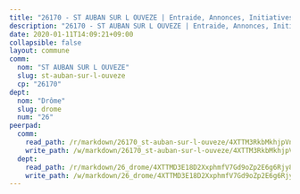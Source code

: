 ```yaml
---
title: "26170 - ST AUBAN SUR L OUVEZE | Entraide, Annonces, Initiatives"
description: "26170 - ST AUBAN SUR L OUVEZE | Entraide, Annonces, Initiatives"
date: 2020-01-11T14:09:21+09:00
collapsible: false
layout: commune
comm:
  nom: "ST AUBAN SUR L OUVEZE"
  slug: st-auban-sur-l-ouveze
  cp: "26170"
dept:
  nom: "Drôme"
  slug: drome
  num: "26"
peerpad:
  comm:
    read_path: /r/markdown/26170_st-auban-sur-l-ouveze/4XTTM3RkbMkhjpVnrZmwxDDnYYWZ9jy1QW7AWTvnu9aGo7RgW
    write_path: /w/markdown/26170_st-auban-sur-l-ouveze/4XTTM3RkbMkhjpVnrZmwxDDnYYWZ9jy1QW7AWTvnu9aGo7RgW-K3TgTunaRdyPVmnx6TQWAYtrMcKNfEVn1kKw9m7ULqsvFnXxhVhpZD6rokxcXKaTqw1vSXkaTjzb7rTsGQinvcP5evaJtP7hmf26GtdgNFFw9ZqwZ8J1TQZ31tXnwpv7L4qwxK9t
  dept:
    read_path: /r/markdown/26_drome/4XTTMD3E18D2XxphmfV7Gd9oZp2E6g6Rjy8yoyyuT4SyeeDZv
    write_path: /w/markdown/26_drome/4XTTMD3E18D2XxphmfV7Gd9oZp2E6g6Rjy8yoyyuT4SyeeDZv-K3TgUGX4nG6FnUgVjDeodHJBzD4Z7jTqAJwquijk1LCW8AWc9CAemuRZDQCZC8aha3sgQcHNRUHizJ1bQGiTeNjxAKKxoxsNxcJ7pjGzQ4icP1ftCA9sHED31LddZbCgpf6zkM4Q
---
```


